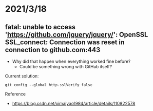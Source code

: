 # 2021/3/18
## fatal: unable to access 'https://github.com/jquery/jquery/': OpenSSL SSL_connect: Connection was reset in connection to github.com:443
- Why did that happen when everything worked fine before?
  - Could be something wrong with GitHub itself?

Current solution:
```
git config --global http.sslVerify false
```

Reference
- https://blog.csdn.net/ximaiyao1984/article/details/110822578